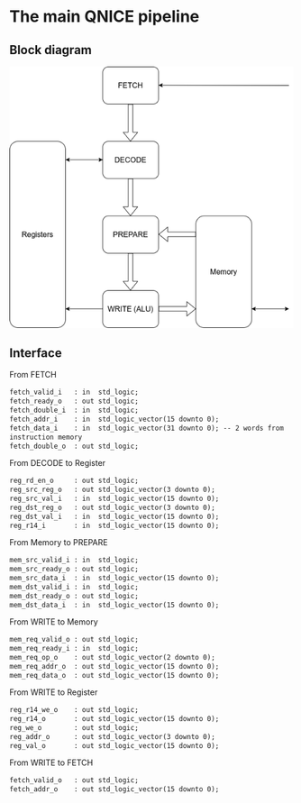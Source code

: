 # The main QNICE pipeline

## Block diagram

![Block Diagram](../../doc/cpu.png)

## Interface
From FETCH
```
fetch_valid_i   : in  std_logic;
fetch_ready_o   : out std_logic;
fetch_double_i  : in  std_logic;
fetch_addr_i    : in  std_logic_vector(15 downto 0);
fetch_data_i    : in  std_logic_vector(31 downto 0); -- 2 words from instruction memory
fetch_double_o  : out std_logic;
```

From DECODE to Register
```
reg_rd_en_o     : out std_logic;
reg_src_reg_o   : out std_logic_vector(3 downto 0);
reg_src_val_i   : in  std_logic_vector(15 downto 0);
reg_dst_reg_o   : out std_logic_vector(3 downto 0);
reg_dst_val_i   : in  std_logic_vector(15 downto 0);
reg_r14_i       : in  std_logic_vector(15 downto 0);
```

From Memory to PREPARE
```
mem_src_valid_i : in  std_logic;
mem_src_ready_o : out std_logic;
mem_src_data_i  : in  std_logic_vector(15 downto 0);
mem_dst_valid_i : in  std_logic;
mem_dst_ready_o : out std_logic;
mem_dst_data_i  : in  std_logic_vector(15 downto 0);
```

From WRITE to Memory
```
mem_req_valid_o : out std_logic;
mem_req_ready_i : in  std_logic;
mem_req_op_o    : out std_logic_vector(2 downto 0);
mem_req_addr_o  : out std_logic_vector(15 downto 0);
mem_req_data_o  : out std_logic_vector(15 downto 0);
```

From WRITE to Register
```
reg_r14_we_o    : out std_logic;
reg_r14_o       : out std_logic_vector(15 downto 0);
reg_we_o        : out std_logic;
reg_addr_o      : out std_logic_vector(3 downto 0);
reg_val_o       : out std_logic_vector(15 downto 0);
```

From WRITE to FETCH
```
fetch_valid_o   : out std_logic;
fetch_addr_o    : out std_logic_vector(15 downto 0);
```

